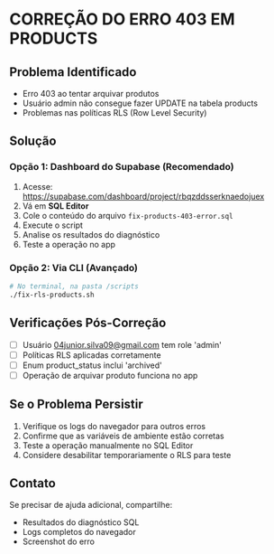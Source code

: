 # CORREÇÃO DO ERRO 403 EM PRODUCTS

## Problema Identificado
- Erro 403 ao tentar arquivar produtos
- Usuário admin não consegue fazer UPDATE na tabela products
- Problemas nas políticas RLS (Row Level Security)

## Solução

### Opção 1: Dashboard do Supabase (Recomendado)
1. Acesse: https://supabase.com/dashboard/project/rbqzddsserknaedojuex
2. Vá em **SQL Editor**
3. Cole o conteúdo do arquivo `fix-products-403-error.sql`
4. Execute o script
5. Analise os resultados do diagnóstico
6. Teste a operação no app

### Opção 2: Via CLI (Avançado)
```bash
# No terminal, na pasta /scripts
./fix-rls-products.sh
```

## Verificações Pós-Correção
- [ ] Usuário 04junior.silva09@gmail.com tem role 'admin'
- [ ] Políticas RLS aplicadas corretamente
- [ ] Enum product_status inclui 'archived'
- [ ] Operação de arquivar produto funciona no app

## Se o Problema Persistir
1. Verifique os logs do navegador para outros erros
2. Confirme que as variáveis de ambiente estão corretas
3. Teste a operação manualmente no SQL Editor
4. Considere desabilitar temporariamente o RLS para teste

## Contato
Se precisar de ajuda adicional, compartilhe:
- Resultados do diagnóstico SQL
- Logs completos do navegador
- Screenshot do erro